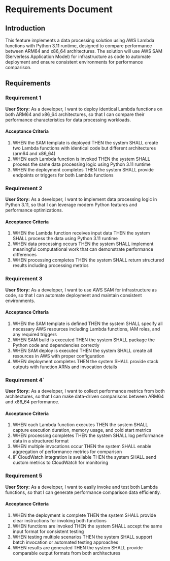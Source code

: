 # Requirements Document

## Introduction

This feature implements a data processing solution using AWS Lambda functions with Python 3.11 runtime, designed to compare performance between ARM64 and x86_64 architectures. The solution will use AWS SAM (Serverless Application Model) for infrastructure as code to automate deployment and ensure consistent environments for performance comparison.

## Requirements

### Requirement 1

**User Story:** As a developer, I want to deploy identical Lambda functions on both ARM64 and x86_64 architectures, so that I can compare their performance characteristics for data processing workloads.

#### Acceptance Criteria

1. WHEN the SAM template is deployed THEN the system SHALL create two Lambda functions with identical code but different architectures (arm64 and x86_64)
2. WHEN each Lambda function is invoked THEN the system SHALL process the same data processing logic using Python 3.11 runtime
3. WHEN the deployment completes THEN the system SHALL provide endpoints or triggers for both Lambda functions

### Requirement 2

**User Story:** As a developer, I want to implement data processing logic in Python 3.11, so that I can leverage modern Python features and performance optimizations.

#### Acceptance Criteria

1. WHEN the Lambda function receives input data THEN the system SHALL process the data using Python 3.11 runtime
2. WHEN data processing occurs THEN the system SHALL implement meaningful computational work that can demonstrate performance differences
3. WHEN processing completes THEN the system SHALL return structured results including processing metrics

### Requirement 3

**User Story:** As a developer, I want to use AWS SAM for infrastructure as code, so that I can automate deployment and maintain consistent environments.

#### Acceptance Criteria

1. WHEN the SAM template is defined THEN the system SHALL specify all necessary AWS resources including Lambda functions, IAM roles, and any required triggers
2. WHEN SAM build is executed THEN the system SHALL package the Python code and dependencies correctly
3. WHEN SAM deploy is executed THEN the system SHALL create all resources in AWS with proper configuration
4. WHEN deployment completes THEN the system SHALL provide stack outputs with function ARNs and invocation details

### Requirement 4`

**User Story:** As a developer, I want to collect performance metrics from both architectures, so that I can make data-driven comparisons between ARM64 and x86_64 performance.

#### Acceptance Criteria

1. WHEN each Lambda function executes THEN the system SHALL capture execution duration, memory usage, and cold start metrics
2. WHEN processing completes THEN the system SHALL log performance data in a structured format
3. WHEN multiple invocations occur THEN the system SHALL enable aggregation of performance metrics for comparison
4. IF CloudWatch integration is available THEN the system SHALL send custom metrics to CloudWatch for monitoring

### Requirement 5

**User Story:** As a developer, I want to easily invoke and test both Lambda functions, so that I can generate performance comparison data efficiently.

#### Acceptance Criteria

1. WHEN the deployment is complete THEN the system SHALL provide clear instructions for invoking both functions
2. WHEN functions are invoked THEN the system SHALL accept the same input format for consistent testing
3. WHEN testing multiple scenarios THEN the system SHALL support batch invocation or automated testing approaches
4. WHEN results are generated THEN the system SHALL provide comparable output formats from both architectures